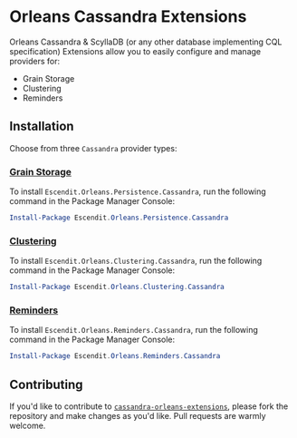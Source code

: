 # Orleans Cassandra Extensions

Orleans Cassandra &amp; ScyllaDB (or any other database implementing CQL specification) Extensions allow you to easily configure
and manage providers for:
- Grain Storage
- Clustering
- Reminders

## Installation

Choose from three `Cassandra` provider types:

### [Grain Storage][grain-storage]

To install `Escendit.Orleans.Persistence.Cassandra`, run the following command in the Package Manager Console:

```powershell
Install-Package Escendit.Orleans.Persistence.Cassandra
```

### [Clustering][clustering]

To install `Escendit.Orleans.Clustering.Cassandra`, run the following command in the Package Manager Console:

```powershell
Install-Package Escendit.Orleans.Clustering.Cassandra
```

### [Reminders][reminders]

To install `Escendit.Orleans.Reminders.Cassandra`, run the following command in the Package Manager Console:

```powershell
Install-Package Escendit.Orleans.Reminders.Cassandra
```

## Contributing

If you'd like to contribute to [`cassandra-orleans-extensions`][self],
please fork the repository and make changes as you'd like.
Pull requests are warmly welcome.

[self]: https://github.com/escendit/cassandra-orleans-extensions
[grain-storage]: src/Persistence/Cassandra
[clustering]: src/Clustering/Cassandra
[reminders]: src/Reminders/Cassandra

